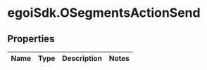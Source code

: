# egoiSdk.OSegmentsActionSend

## Properties
Name | Type | Description | Notes
------------ | ------------- | ------------- | -------------


